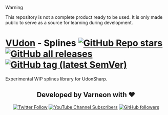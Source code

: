 > [!WARNING]
> This repository is not a complete product ready to be used. It is only made public to serve as a source for learning during development.

<div>

# [VUdon](https://github.com/Varneon/VUdon) - Splines [![GitHub Repo stars](https://img.shields.io/github/stars/Varneon/VUdon-Splines?style=flat&label=Stars)](https://github.com/Varneon/VUdon-Splines/stargazers) [![GitHub all releases](https://img.shields.io/github/downloads/Varneon/VUdon-Splines/total?color=blue&label=Downloads&style=flat)](https://github.com/Varneon/VUdon-Splines/releases) [![GitHub tag (latest SemVer)](https://img.shields.io/github/v/tag/Varneon/VUdon-Splines?color=blue&label=Release&sort=semver&style=flat)](https://github.com/Varneon/VUdon-Splines/releases/latest)

</div>

Experimental WIP splines library for UdonSharp.

<div align="center">

<div align="center">

## Developed by Varneon with :hearts:

[![Twitter Follow](https://img.shields.io/static/v1?style=for-the-badge&label=@Varneon&message=5K&color=1b9df0&logo=twitter)](https://twitter.com/Varneon)
[![YouTube Channel Subscribers](https://img.shields.io/youtube/channel/subscribers/UCKTxeXy7gyaxr-YA9qGWOYg?color=%23FF0000&label=Varneon&logo=YouTube&style=for-the-badge)](https://www.youtube.com/Varneon)
[![GitHub followers](https://img.shields.io/github/followers/Varneon?color=%23303030&label=Varneon&logo=GitHub&style=for-the-badge)](https://github.com/Varneon)

</div>
